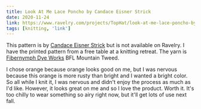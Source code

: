 ```yaml
---
title: Look At Me Lace Poncho by Candace Eisner Strick
date: 2020-11-24
link: https://www.ravelry.com/projects/TopHat/look-at-me-lace-poncho-by-candace-eisner-strick
tags: [knitting, 'link']
---
```


This pattern is by [Candace Eisner Strick](https://www.ravelry.com/designers/candace-eisner-strick) but is not available on Ravelry.
I have the printed pattern from a free table at a knitting retreat. The yarn is [Fibernymph Dye Works](https://www.fibernymphdyeworks.com)
BFL Mountain Tweed.

I chose orange because orange looks good on me, but I was nervous because this orange is more rusty than bright and I wanted a bright color.
So all while I knit it, I was nervous and didn't enjoy the process as much as I'd like. However, it looks great on me and so I love the product.
Worth it. It's too chilly to wear something so airy right now, but it'll get lots of use next fall.
